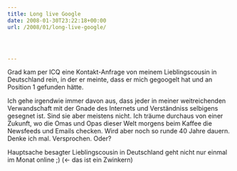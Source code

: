 ```yaml
---
title: Long live Google
date: 2008-01-30T23:22:18+00:00
url: /2008/01/long-live-google/




---
```

Grad kam per <span class="caps">ICQ</span> eine Kontakt-Anfrage von meinem Lieblingscousin in Deutschland rein, in der er meinte, dass er mich gegoogelt hat und an Position 1 gefunden hätte.

Ich gehe irgendwie immer davon aus, dass jeder in meiner weitreichenden Verwandschaft mit der Gnade des Internets und Verständniss selbigens gesegnet ist. Sind sie aber meistens nicht. Ich träume durchaus von einer Zukunft, wo die Omas und Opas dieser Welt morgens beim Kaffee die Newsfeeds und Emails checken. Wird aber noch so runde 40 Jahre dauern. Denke ich mal. Versprochen. Oder?

Hauptsache besagter Lieblingscousin in Deutschland geht nicht nur einmal im Monat online ;) (<- das ist ein Zwinkern)
